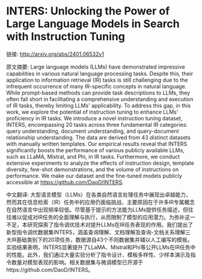 # INTERS: Unlocking the Power of Large Language Models in Search with Instruction Tuning

链接: http://arxiv.org/abs/2401.06532v1

原文摘要:
Large language models (LLMs) have demonstrated impressive capabilities in
various natural language processing tasks. Despite this, their application to
information retrieval (IR) tasks is still challenging due to the infrequent
occurrence of many IR-specific concepts in natural language. While prompt-based
methods can provide task descriptions to LLMs, they often fall short in
facilitating a comprehensive understanding and execution of IR tasks, thereby
limiting LLMs' applicability. To address this gap, in this work, we explore the
potential of instruction tuning to enhance LLMs' proficiency in IR tasks. We
introduce a novel instruction tuning dataset, INTERS, encompassing 20 tasks
across three fundamental IR categories: query understanding, document
understanding, and query-document relationship understanding. The data are
derived from 43 distinct datasets with manually written templates. Our
empirical results reveal that INTERS significantly boosts the performance of
various publicly available LLMs, such as LLaMA, Mistral, and Phi, in IR tasks.
Furthermore, we conduct extensive experiments to analyze the effects of
instruction design, template diversity, few-shot demonstrations, and the volume
of instructions on performance. We make our dataset and the fine-tuned models
publicly accessible at https://github.com/DaoD/INTERS.

中文翻译:
大型语言模型（LLMs）在各类自然语言处理任务中展现出卓越能力，然而其在信息检索（IR）任务中的应用仍面临挑战，主要原因在于许多IR专属概念在自然语言中出现频率较低。尽管基于提示的方法能为LLMs提供任务描述，但往往难以促成对IR任务的全面理解与执行，从而限制了模型的应用潜力。为弥补这一不足，本研究探索了指令调优技术对提升LLMs在IR任务表现的作用。我们提出了新型指令调优数据集INTERS，涵盖查询理解、文档理解及查询-文档关系理解三大IR基础类别下的20项任务，数据源自43个不同数据集并辅以人工编写的模板。实验结果表明，INTERS显著提升了LLaMA、Mistral和Phi等公开LLMs在IR任务中的性能。此外，我们通过大量实验分析了指令设计、模板多样性、少样本演示及指令数量对模型表现的影响。相关数据集与微调模型已开源于https://github.com/DaoD/INTERS。
